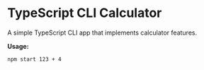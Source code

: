 # TypeScript CLI Calculator

A simple TypeScript CLI app that implements calculator features.

**Usage:**

```shell
npm start 123 + 4
```
